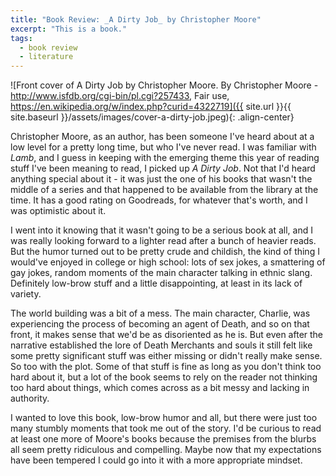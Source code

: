 ```yaml
---
title: "Book Review: _A Dirty Job_ by Christopher Moore"
excerpt: "This is a book."
tags:
  - book review
  - literature
---
```


![Front cover of A Dirty Job by Christopher Moore. By Christopher Moore - http://www.isfdb.org/cgi-bin/pl.cgi?257433, Fair use, https://en.wikipedia.org/w/index.php?curid=4322719]({{ site.url }}{{ site.baseurl }}/assets/images/cover-a-dirty-job.jpeg){: .align-center}

Christopher Moore, as an author, has been someone I've heard about at a low level for a pretty long time, but who I've never read. I was familiar with *Lamb*, and I guess in keeping with the emerging theme this year of reading stuff I've been meaning to read, I picked up *A Dirty Job*. Not that I'd heard anything special about it - it was just the one of his books that wasn't the middle of a series and that happened to be available from the library at the time. It has a good rating on Goodreads, for whatever that's worth, and I was optimistic about it.

I went into it knowing that it wasn't going to be a serious book at all, and I was really looking forward to a lighter read after a bunch of heavier reads. But the humor turned out to be pretty crude and childish, the kind of thing I would've enjoyed in college or high school: lots of sex jokes, a smattering of gay jokes, random moments of the main character talking in ethnic slang. Definitely low-brow stuff and a little disappointing, at least in its lack of variety.

The world building was a bit of a mess. The main character, Charlie, was experiencing the process of becoming an agent of Death, and so on that front, it makes sense that we'd be as disoriented as he is. But even after the narrative established the lore of Death Merchants and souls it still felt like some pretty significant stuff was either missing or didn't really make sense. So too with the plot. Some of that stuff is fine as long as you don't think too hard about it, but a lot of the book seems to rely on the reader not thinking too hard about things, which comes across as a bit messy and lacking in authority.

I wanted to love this book, low-brow humor and all, but there were just too many stumbly moments that took me out of the story. I'd be curious to read at least one more of Moore's books because the premises from the blurbs all seem pretty ridiculous and compelling. Maybe now that my expectations have been tempered I could go into it with a more appropriate mindset.